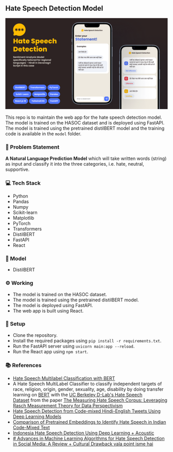 ## Hate Speech Detection Model
![HSD-Github](HSD-Github.png)

This repo is to maintain the web app for the hate speech detection model. The model is trained on the HASOC dataset and is deployed using FastAPI. The model is trained using the pretrained distilBERT model and the training code is available in the `model` folder.

### 💬 Problem Statement
**A Natural Language Prediction Model** which will take written words (string) as input and classify it into the three categories, i.e. hate, neutral, supportive.

### 💻 Tech Stack
- Python
- Pandas
- Numpy
- Scikit-learn
- Matplotlib
- PyTorch
- Transformers
- DistilBERT
- FastAPI
- React

### 🧠 Model
- DistilBERT

### ⚙️ Working
- The model is trained on the HASOC dataset.
- The model is trained using the pretrained distilBERT model.
- The model is deployed using FastAPI.
- The web app is built using React.

### 📌 Setup
- Clone the repository.
- Install the required packages using `pip install -r requirements.txt`.
- Run the FastAPI server using `uvicorn main:app --reload`.
- Run the React app using `npm start`.

### 📚 References
- [Hate Speech Multilabel Classification with BERT](https://huggingface.co/wesleyacheng/hate-speech-multilabel-classification-with-bert)
- A Hate Speech MultiLabel Classifier to classify independent targets of race, religion, origin, gender, sexuality, age, disability by doing transfer learning on [BERT](https://huggingface.co/datasets/ucberkeley-dlab/measuring-hate-speech) with the [UC Berkeley D-Lab's Hate Speech Dataset](https://huggingface.co/datasets/ucberkeley-dlab/measuring-hate-speech) from the paper [The Measuring Hate Speech Corpus: Leveraging Rasch Measurement Theory for Data Perspectivism](https://aclanthology.org/2022.nlperspectives-1.11.pdf)
- [Hate Speech Detection from Code-mixed Hindi-English Tweets Using Deep Learning Models](https://arxiv.org/abs/1811.05145)
- [Comparison of Pretrained Embeddings to Identify Hate Speech in Indian Code-Mixed Text](https://ieeexplore.ieee.org/abstract/document/9362731)
- [Indonesia Hate Speech Detection Using Deep Learning + Acoustic](https://ieeexplore.ieee.org/abstract/document/8629154)
- [# Advances in Machine Learning Algorithms for Hate Speech Detection in Social Media: A Review + Cultural Drawback vala point isme hai](https://ieeexplore.ieee.org/abstract/document/9455353)
